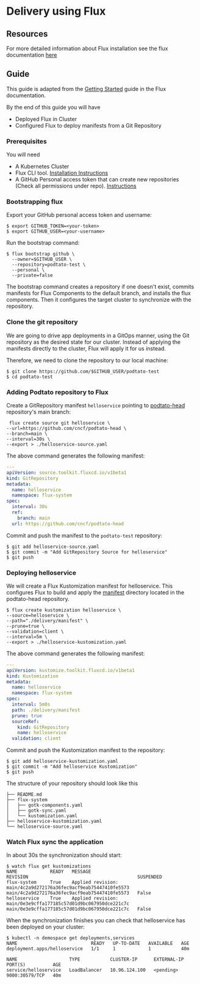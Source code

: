 # Delivery using Flux

## Resources

For more detailed information about Flux installation see the flux documentation [here][1]

## Guide

This guide is adapted from the [Getting Started][6] guide in the Flux documentation.

By the end of this guide you will have
- Deployed Flux in Cluster
- Configured Flux to deploy manifests from a Git Repository

### Prerequisites

You will need
- A Kubernetes Cluster
- Flux CLI tool. [Installation Instructions][2]
- A GitHub Personal access token that can create new repositories (Check all permissions under repo). [Instructions][3]

### Bootstrapping flux

Export your GitHub personal access token and username:

```
$ export GITHUB_TOKEN=<your-token>
$ export GITHUB_USER=<your-username>
```

Run the bootstrap command:

```
$ flux bootstrap github \
  --owner=$GITHUB_USER \
  --repository=podtato-test \
  --personal \
  --private=false
```

The bootstrap command creates a repository if one doesn't exist, commits manifests for Flux Components to the default branch, and installs the flux components. Then it configures the target cluster to synchronize with the repository.

### Clone the git repository

We are going to drive app deployments in a GitOps manner, using the Git repository as the desired state for our cluster. Instead of applying the manifests directly to the cluster, Flux will apply it for us instead.

Therefore, we need to clone the repository to our local machine:

```
$ git clone https://github.com/$GITHUB_USER/podtato-test
$ cd podtato-test
```

### Adding Podtato repository to Flux

Create a GitRepository manifest `helloservice` pointing to [podtato-head][4] repository's main branch:

```
 flux create source git helloservice \
--url=https://github.com/cncf/podtato-head \
--branch=main \
--interval=30s \
--export > ./helloservice-source.yaml
```

The above command generates the following manifest:

```yaml
---
apiVersion: source.toolkit.fluxcd.io/v1beta1
kind: GitRepository
metadata:
  name: helloservice
  namespace: flux-system
spec:
  interval: 30s
  ref:
    branch: main
  url: https://github.com/cncf/podtato-head
```

Commit and push the manifest to the `podtato-test` repository:

```
$ git add helloservice-source.yaml 
$ git commit -m "Add GitRepository Source for helloservice"
$ git push
```

### Deploying helloservice

We will create a Flux Kustomization manifest for helloservice. This configures Flux to build and apply the [manifest][5] directory located in the podtato-head repository.
```
$ flux create kustomization helloservice \
--source=helloservice \
--path="./delivery/manifest" \
--prune=true \
--validation=client \
--interval=5m \
--export > ./helloservice-kustomization.yaml
```

The above command generates the following manifest:

```yaml
---
apiVersion: kustomize.toolkit.fluxcd.io/v1beta1
kind: Kustomization
metadata:
  name: helloservice
  namespace: flux-system
spec:
  interval: 5m0s
  path: ./delivery/manifest
  prune: true
  sourceRef:
    kind: GitRepository
    name: helloservice
  validation: client
```

Commit and push the Kustomization manifest to the repository:

```
$ git add helloservice-kustomization.yaml 
$ git commit -m "Add helloservice Kustomization"
$ git push
```

The structure of your repository should look like this

```
├── README.md
├── flux-system
│   ├── gotk-components.yaml
│   ├── gotk-sync.yaml
│   └── kustomization.yaml
├── helloservice-kustomization.yaml
└── helloservice-source.yaml
```

### Watch Flux sync the application

In about 30s the synchronization should start:

```
$ watch flux get kustomizations
NAME            READY   MESSAGE                                                         REVISION                                        SUSPENDED 
flux-system     True    Applied revision: main/4c2a9d272176a36fec9acf9eab75447410fe5573 main/4c2a9d272176a36fec9acf9eab75447410fe5573   False    
helloservice    True    Applied revision: main/0e3e9cffa177185c57d01d9bc067950dce221c7c main/0e3e9cffa177185c57d01d9bc067950dce221c7c   False    
```

When the synchronization finishes you can check that helloservice has been deployed on your cluster:

```
$ kubectl -n demospace get deployments,services 
NAME                           READY   UP-TO-DATE   AVAILABLE   AGE
deployment.apps/helloservice   1/1     1            1           40m

NAME                   TYPE           CLUSTER-IP      EXTERNAL-IP   PORT(S)          AGE
service/helloservice   LoadBalancer   10.96.124.100   <pending>     9000:30579/TCP   40m
```

[1]: https://toolkit.fluxcd.io/guides/installation/
[2]: https://toolkit.fluxcd.io/guides/installation/#install-the-flux-cli
[3]: https://docs.github.com/en/github/authenticating-to-github/creating-a-personal-access-token
[4]: https://github.com/cncf/podtato-head
[5]: https://github.com/cncf/podtato-head/tree/main/delivery/manifest
[6]: https://toolkit.fluxcd.io/get-started/
